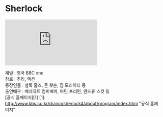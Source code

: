 # Sherlock
![Sherlock](http://www.kbs.co.kr/drama/sherlock4/about/program/index.html "Sherlock")  

채널 : 영국 BBC one   
장르 : 추리, 액션   
등장인물 : 셜록 홈즈, 존 왓슨, 짐 모리아티 등   
출연배우 : 베네딕트 컴버배치, 마틴 프리먼, 앤드류 스캇 등  
[공식 홈페이지][1]
[1]: http://www.kbs.co.kr/drama/sherlock4/about/program/index.html "공식 홈페이지"